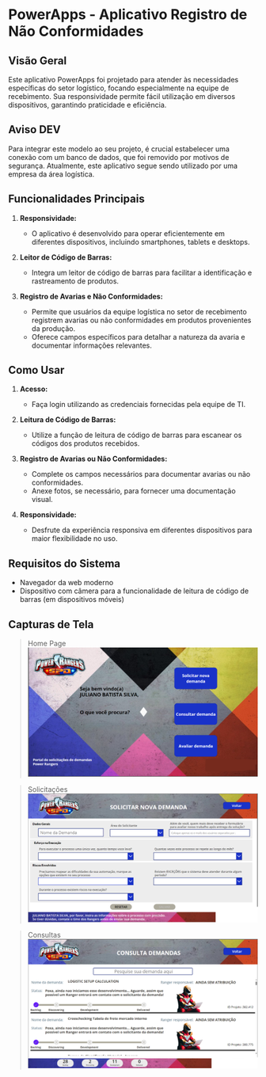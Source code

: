 # PowerApps - Aplicativo Registro de Não Conformidades

## Visão Geral

Este aplicativo PowerApps foi projetado para atender às necessidades específicas do setor logístico, focando especialmente na equipe de recebimento. Sua responsividade permite fácil utilização em diversos dispositivos, garantindo praticidade e eficiência.

## Aviso DEV

Para integrar este modelo ao seu projeto, é crucial estabelecer uma conexão com um banco de dados, que foi removido por motivos de segurança. Atualmente, este aplicativo segue sendo utilizado por uma empresa da área logística.

## Funcionalidades Principais

1. **Responsividade:**
   - O aplicativo é desenvolvido para operar eficientemente em diferentes dispositivos, incluindo smartphones, tablets e desktops.

2. **Leitor de Código de Barras:**
   - Integra um leitor de código de barras para facilitar a identificação e rastreamento de produtos.

3. **Registro de Avarias e Não Conformidades:**
   - Permite que usuários da equipe logística no setor de recebimento registrem avarias ou não conformidades em produtos provenientes da produção.
   - Oferece campos específicos para detalhar a natureza da avaria e documentar informações relevantes.

## Como Usar

1. **Acesso:**
   - Faça login utilizando as credenciais fornecidas pela equipe de TI.

2. **Leitura de Código de Barras:**
   - Utilize a função de leitura de código de barras para escanear os códigos dos produtos recebidos.

3. **Registro de Avarias ou Não Conformidades:**
   - Complete os campos necessários para documentar avarias ou não conformidades.
   - Anexe fotos, se necessário, para fornecer uma documentação visual.

4. **Responsividade:**
   - Desfrute da experiência responsiva em diferentes dispositivos para maior flexibilidade no uso.

## Requisitos do Sistema

- Navegador da web moderno
- Dispositivo com câmera para a funcionalidade de leitura de código de barras (em dispositivos móveis)

## Capturas de Tela
>Home Page
![](imgs/home.png)

>Solicitações
![](imgs/solicitacao.png)

>Consultas
![](imgs/consulta.png)